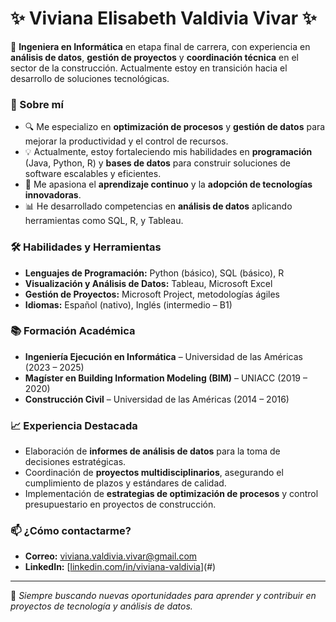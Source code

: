 # ✨ Viviana Elisabeth Valdivia Vivar ✨  

🚀 **Ingeniera en Informática** en etapa final de carrera, con experiencia en **análisis de datos**, **gestión de proyectos** y **coordinación técnica** en el sector de la construcción. Actualmente estoy en transición hacia el desarrollo de soluciones tecnológicas.  

### 📌 Sobre mí
- 🔍 Me especializo en **optimización de procesos** y **gestión de datos** para mejorar la productividad y el control de recursos.  
- 💡 Actualmente, estoy fortaleciendo mis habilidades en **programación** (Java, Python, R) y **bases de datos** para construir soluciones de software escalables y eficientes.  
- 🌱 Me apasiona el **aprendizaje continuo** y la **adopción de tecnologías innovadoras**.  
- 📊 He desarrollado competencias en **análisis de datos** aplicando herramientas como SQL, R, y Tableau.  

### 🛠️ Habilidades y Herramientas
- **Lenguajes de Programación:** Python (básico), SQL (básico), R  
- **Visualización y Análisis de Datos:** Tableau, Microsoft Excel  
- **Gestión de Proyectos:** Microsoft Project, metodologías ágiles  
- **Idiomas:** Español (nativo), Inglés (intermedio – B1)  

### 📚 Formación Académica
- **Ingeniería Ejecución en Informática** – Universidad de las Américas (2023 – 2025)  
- **Magíster en Building Information Modeling (BIM)** – UNIACC (2019 – 2020)  
- **Construcción Civil** – Universidad de las Américas (2014 – 2016)  

### 📈 Experiencia Destacada
- Elaboración de **informes de análisis de datos** para la toma de decisiones estratégicas.  
- Coordinación de **proyectos multidisciplinarios**, asegurando el cumplimiento de plazos y estándares de calidad.  
- Implementación de **estrategias de optimización de procesos** y control presupuestario en proyectos de construcción.  

### 📫 ¿Cómo contactarme?
- **Correo:** viviana.valdivia.vivar@gmail.com  
- **LinkedIn:** [[linkedin.com/in/viviana-valdivia](https://www.linkedin.com/in/viviana-valdivia-vivar/)](#)  

---

🌟 *Siempre buscando nuevas oportunidades para aprender y contribuir en proyectos de tecnología y análisis de datos.*

